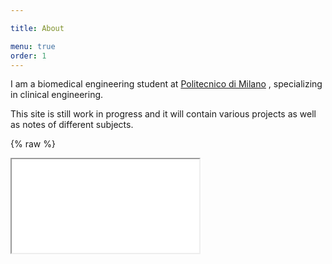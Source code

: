 ```yaml
---

title: About

menu: true
order: 1
---
```


I am a biomedical engineering student at [Politecnico di Milano](https://www.polimi.it/en/) , specializing in clinical engineering.

This site is still work in progress and it will contain various projects as well as notes of different subjects.

{% raw %}
<iframe  src="graph.html" </iframe>
{% endraw%}
